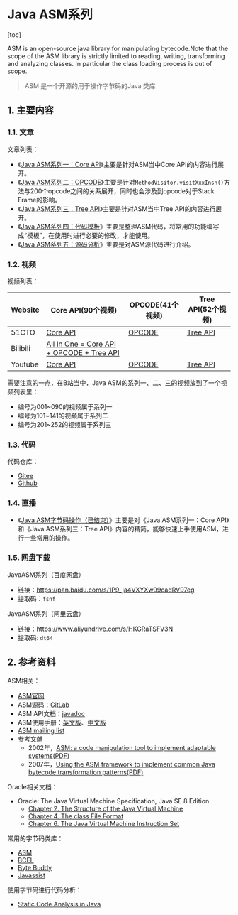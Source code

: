 # Java ASM系列

[toc]

ASM is an open-source java library for manipulating bytecode.Note that the scope of the ASM library is strictly limited to reading, writing, transforming and analyzing classes. In particular the class loading process is out of scope.

> ASM 是一个开源的用于操作字节码的Java 类库



## 1. 主要内容

### 1.1. 文章

文章列表：

- 《[Java ASM系列一：Core API](https://lsieun.github.io/java/asm/java-asm-season-01.html)》主要是针对ASM当中Core API的内容进行展开。
- 《[Java ASM系列二：OPCODE](https://lsieun.github.io/java/asm/java-asm-season-02.html)》主要是针对`MethodVisitor.visitXxxInsn()`方法与200个opcode之间的关系展开，同时也会涉及到opcode对于Stack Frame的影响。
- 《[Java ASM系列三：Tree API](https://lsieun.github.io/java/asm/java-asm-season-03.html)》主要是针对ASM当中Tree API的内容进行展开。
- 《[Java ASM系列四：代码模板](https://lsieun.github.io/java/asm/java-asm-season-04.html)》主要是整理ASM代码，将常用的功能编写成“模板”，在使用时进行必要的修改，才能使用。
- 《[Java ASM系列五：源码分析](https://lsieun.github.io/java/asm/java-asm-season-05.html)》主要是对ASM源代码进行介绍。

### 1.2. 视频

视频列表：

| Website  | Core API(90个视频)                                           | OPCODE(41个视频)                                             | Tree API(52个视频)                                           |
| -------- | ------------------------------------------------------------ | ------------------------------------------------------------ | ------------------------------------------------------------ |
| 51CTO    | [Core API](https://edu.51cto.com/course/28517.html)          | [OPCODE](https://edu.51cto.com/course/28870.html)            | [Tree API](https://edu.51cto.com/course/29459.html)          |
| Bilibili | [All In One = Core API + OPCODE + Tree API](https://space.bilibili.com/1321054247/channel/seriesdetail?sid=381716) |                                                              |                                                              |
| Youtube  | [Core API](https://www.youtube.com/playlist?list=PLMxK51MH9Tart9g54B7FsvAioqCGXLOS9) | [OPCODE](https://www.youtube.com/playlist?list=PLMxK51MH9TapRian5wb0Zqu0UJ9mUcF0q) | [Tree API](https://www.youtube.com/playlist?list=PLMxK51MH9Taoha4D5PDCNPnInxZIsSxNn) |

需要注意的一点，在B站当中，Java ASM的系列一、二、三的视频放到了一个视频列表里：

- 编号为001~090的视频属于系列一
- 编号为101~141的视频属于系列二
- 编号为201~252的视频属于系列三

### 1.3. 代码

代码仓库：

- [Gitee](https://gitee.com/lsieun/learn-java-asm)
- [Github](https://github.com/lsieun/learn-java-asm)

### 1.4. 直播

- 《[Java ASM字节码操作（已结束）](https://lsieun.github.io/java/asm/java-asm-live.html)》主要是对《Java ASM系列一：Core API》和《Java ASM系列三：Tree API》内容的精简，能够快速上手使用ASM，进行一些常用的操作。

### 1.5. 网盘下载

JavaASM系列（百度网盘）

- 链接：https://pan.baidu.com/s/1P9_ja4VXYXw99cadRV97eg
- 提取码：`fsnf`

JavaASM系列（阿里云盘）

- 链接：https://www.aliyundrive.com/s/HKGRaTSFV3N
- 提取码: `dt64`

## 2. 参考资料

ASM相关：

- [ASM官网](https://asm.ow2.io/)
- ASM源码：[GitLab](https://gitlab.ow2.org/asm/asm)
- ASM API文档：[javadoc](https://asm.ow2.io/javadoc/index.html)
- ASM使用手册：[英文版](https://asm.ow2.io/asm4-guide.pdf)、[中文版](https://www.yuque.com/mikaelzero/asm)
- [ASM mailing list](https://mail.ow2.org/wws/info/asm)
- 参考文献
    - 2002年，[ASM: a code manipulation tool to implement adaptable systems(PDF)](https://lsieun.github.io/assets/pdf/asm-eng.pdf)
    - 2007年，[Using the ASM framework to implement common Java bytecode transformation patterns(PDF)](https://lsieun.github.io/assets/pdf/asm-transformations.pdf)

Oracle相关文档：

- Oracle: The Java Virtual Machine Specification, Java SE 8 Edition
    - [Chapter 2. The Structure of the Java Virtual Machine](https://docs.oracle.com/javase/specs/jvms/se8/html/jvms-2.html)
    - [Chapter 4. The class File Format](https://docs.oracle.com/javase/specs/jvms/se8/html/jvms-4.html)
    - [Chapter 6. The Java Virtual Machine Instruction Set](https://docs.oracle.com/javase/specs/jvms/se8/html/jvms-6.html)

常用的字节码类库：

- [ASM](https://asm.ow2.io/)
- [BCEL](https://commons.apache.org/proper/commons-bcel/)
- [Byte Buddy](https://bytebuddy.net/)
- [Javassist](https://www.javassist.org/)

使用字节码进行代码分析：

- [Static Code Analysis in Java](https://www.baeldung.com/java-static-code-analysis-tutorial)